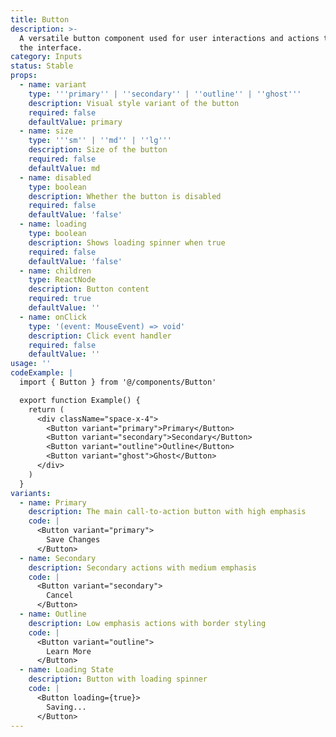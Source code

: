 ```yaml
---
title: Button
description: >-
  A versatile button component used for user interactions and actions throughout
  the interface.
category: Inputs
status: Stable
props:
  - name: variant
    type: '''primary'' | ''secondary'' | ''outline'' | ''ghost'''
    description: Visual style variant of the button
    required: false
    defaultValue: primary
  - name: size
    type: '''sm'' | ''md'' | ''lg'''
    description: Size of the button
    required: false
    defaultValue: md
  - name: disabled
    type: boolean
    description: Whether the button is disabled
    required: false
    defaultValue: 'false'
  - name: loading
    type: boolean
    description: Shows loading spinner when true
    required: false
    defaultValue: 'false'
  - name: children
    type: ReactNode
    description: Button content
    required: true
    defaultValue: ''
  - name: onClick
    type: '(event: MouseEvent) => void'
    description: Click event handler
    required: false
    defaultValue: ''
usage: ''
codeExample: |
  import { Button } from '@/components/Button'

  export function Example() {
    return (
      <div className="space-x-4">
        <Button variant="primary">Primary</Button>
        <Button variant="secondary">Secondary</Button>
        <Button variant="outline">Outline</Button>
        <Button variant="ghost">Ghost</Button>
      </div>
    )
  }
variants:
  - name: Primary
    description: The main call-to-action button with high emphasis
    code: |
      <Button variant="primary">
        Save Changes
      </Button>
  - name: Secondary
    description: Secondary actions with medium emphasis
    code: |
      <Button variant="secondary">
        Cancel
      </Button>
  - name: Outline
    description: Low emphasis actions with border styling
    code: |
      <Button variant="outline">
        Learn More
      </Button>
  - name: Loading State
    description: Button with loading spinner
    code: |
      <Button loading={true}>
        Saving...
      </Button>
---
```


